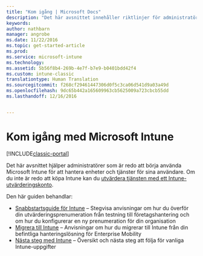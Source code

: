 ```yaml
---
title: "Kom igång | Microsoft Docs"
description: "Det här avsnittet innehåller riktlinjer för administratörer som är redo att distribuera Microsoft Intune till den företagsproduktionsmiljö de hanterar."
keywords: 
author: nathbarn
manager: angrobe
ms.date: 11/22/2016
ms.topic: get-started-article
ms.prod: 
ms.service: microsoft-intune
ms.technology: 
ms.assetid: 5b56f8b4-269b-4e7f-b7e9-b0401bdd42f4
ms.custom: intune-classic
translationtype: Human Translation
ms.sourcegitcommit: f268cf29461447306d0f5c3ca06d541d9a03a49d
ms.openlocfilehash: 9dc65b442a165609963cb5625009a723cbcb55dd
ms.lasthandoff: 12/16/2016


---
```


# <a name="get-started-with-microsoft-intune"></a>Kom igång med Microsoft Intune

[!INCLUDE[classic-portal](../includes/classic-portal.md)]

Det här avsnittet hjälper administratörer som är redo att börja använda Microsoft Intune för att hantera enheter och tjänster för sina användare. Om du inte är redo att köpa Intune kan du [utvärdera tjänsten med ett Intune-utvärderingskonto](https://docs.microsoft.com/intune/understand-explore/get-started-with-a-30-day-trial-of-microsoft-intune).

Den här guiden behandlar:
- [Snabbstartsguide för Intune](start-with-a-paid-subscription-to-microsoft-intune.md) – Stegvisa anvisningar om hur du överför din utvärderingsprenumeration från testning till företagshantering och om hur du konfigurerar en ny prenumeration för din organisation
- [Migrera till Intune](migrate-to-intune.md) – Anvisningar om hur du migrerar till Intune från din befintliga hanteringslösning för Enterprise Mobility
- [Nästa steg med Intune](prevent-company-data-leaks-from-Office-365-mobile-apps.md) – Översikt och nästa steg att följa för vanliga Intune-uppgifter

